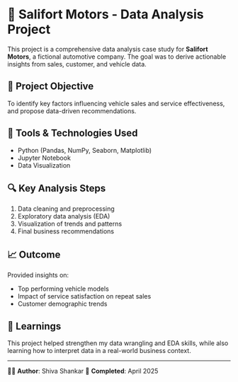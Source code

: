 # 🚗 Salifort Motors - Data Analysis Project

This project is a comprehensive data analysis case study for **Salifort Motors**, a fictional automotive company. The goal was to derive actionable insights from sales, customer, and vehicle data.

## 📌 Project Objective
To identify key factors influencing vehicle sales and service effectiveness, and propose data-driven recommendations.

## 🧰 Tools & Technologies Used
- Python (Pandas, NumPy, Seaborn, Matplotlib)
- Jupyter Notebook
- Data Visualization

## 🔍 Key Analysis Steps
1. Data cleaning and preprocessing
2. Exploratory data analysis (EDA)
3. Visualization of trends and patterns
4. Final business recommendations

## 📈 Outcome
Provided insights on:
- Top performing vehicle models
- Impact of service satisfaction on repeat sales
- Customer demographic trends

## 🧠 Learnings
This project helped strengthen my data wrangling and EDA skills, while also learning how to interpret data in a real-world business context.

---

👨‍💻 **Author**: Shiva Shankar
📅 **Completed**: April 2025
